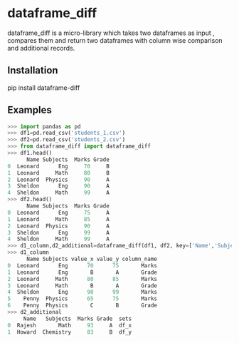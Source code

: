 # dataframe_diff

dataframe_diff is a micro-library which takes two dataframes as input , compares them and return two dataframes with column wise comparison and additional records.

## Installation

pip install dataframe-diff

## Examples
```python
>>> import pandas as pd
>>> df1=pd.read_csv('students_1.csv')
>>> df2=pd.read_csv('students_2.csv')
>>> from dataframe_diff import dataframe_diff
>>> df1.head()
      Name Subjects  Marks Grade
0  Leonard      Eng     70     B
1  Leonard     Math     80     B
2  Leonard  Physics     90     A
3  Sheldon      Eng     90     A
4  Sheldon     Math     99     A
>>> df2.head()
      Name Subjects  Marks Grade
0  Leonard      Eng     75     A
1  Leonard     Math     85     A
2  Leonard  Physics     90     A
3  Sheldon      Eng     99     A
4  Sheldon     Math     99     A
>>> d1_column,d2_additional=dataframe_diff(df1, df2, key=['Name','Subjects'])
>>> d1_column
      Name Subjects value_x value_y column_name
0  Leonard      Eng      70      75       Marks
1  Leonard      Eng       B       A       Grade
2  Leonard     Math      80      85       Marks
3  Leonard     Math       B       A       Grade
4  Sheldon      Eng      90      99       Marks
5    Penny  Physics      65      75       Marks
6    Penny  Physics       C       B       Grade
>>> d2_additional
     Name   Subjects  Marks Grade  sets
0  Rajesh       Math     93     A  df_x
1  Howard  Chemistry     83     B  df_y
```

